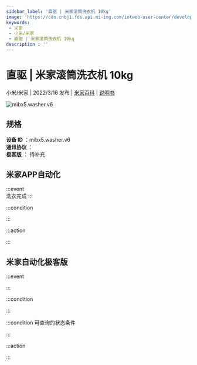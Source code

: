 ```yaml
---
sidebar_label: '直驱 | 米家滚筒洗衣机 10kg'
image: 'https://cdn.cnbj1.fds.api.mi-img.com/iotweb-user-center/developer_16788709543512vdIQO69.png?GalaxyAccessKeyId=AKVGLQWBOVIRQ3XLEW&Expires=9223372036854775807&Signature=mI4Yc8500trIGB2jXDcnMzeXVwY='
keywords: 
 - 米家
 - 小米/米家
 - 直驱 | 米家滚筒洗衣机 10kg
description : ''
---
```

# 直驱 | 米家滚筒洗衣机 10kg

小米/米家 | 2022/3/16 发布 | [米家百科](https://home.mi.com/webapp/content/baike/product/index.html?model=mibx5.washer.v6) | [说明书](https://home.mi.com/views/introduction.html?model=mibx5.washer.v6&region=cn)

![mibx5.washer.v6](https://cdn.cnbj1.fds.api.mi-img.com/iotweb-user-center/developer_16788709543512vdIQO69.png?GalaxyAccessKeyId=AKVGLQWBOVIRQ3XLEW&Expires=9223372036854775807&Signature=mI4Yc8500trIGB2jXDcnMzeXVwY=)

## 规格  
> 
**设备 ID** ：mibx5.washer.v6  
**通讯协议** ：  
**极客版**  ： 待补充 


## 米家APP自动化  

:::event  
洗衣完成
:::

:::condition  

:::

:::action   

:::

## 米家自动化极客版  

:::event  

:::

:::condition  

:::

:::condition 可查询的状态条件  

:::

:::action  

:::

        
